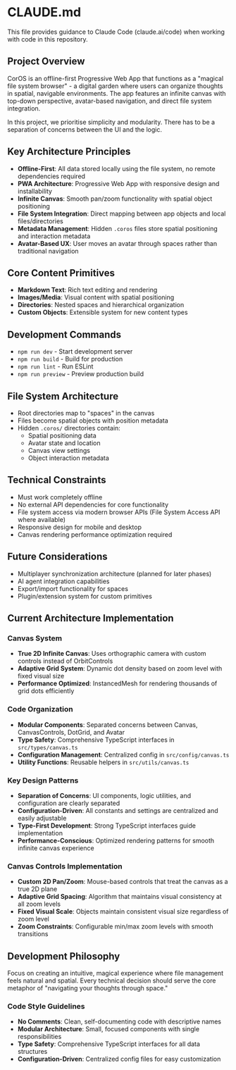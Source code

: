 # CLAUDE.md

This file provides guidance to Claude Code (claude.ai/code) when working with code in this repository.

## Project Overview

CorOS is an offline-first Progressive Web App that functions as a "magical file system browser" - a digital garden where users can organize thoughts in spatial, navigable environments. The app features an infinite canvas with top-down perspective, avatar-based navigation, and direct file system integration.

In this project, we prioritise simplicity and modularity. There has to be a separation of concerns between the UI and the logic.

## Key Architecture Principles

- **Offline-First**: All data stored locally using the file system, no remote dependencies required
- **PWA Architecture**: Progressive Web App with responsive design and installability
- **Infinite Canvas**: Smooth pan/zoom functionality with spatial object positioning
- **File System Integration**: Direct mapping between app objects and local files/directories
- **Metadata Management**: Hidden `.coros` files store spatial positioning and interaction metadata
- **Avatar-Based UX**: User moves an avatar through spaces rather than traditional navigation

## Core Content Primitives

- **Markdown Text**: Rich text editing and rendering
- **Images/Media**: Visual content with spatial positioning
- **Directories**: Nested spaces and hierarchical organization
- **Custom Objects**: Extensible system for new content types

## Development Commands

- `npm run dev` - Start development server
- `npm run build` - Build for production 
- `npm run lint` - Run ESLint
- `npm run preview` - Preview production build

## File System Architecture

- Root directories map to "spaces" in the canvas
- Files become spatial objects with position metadata
- Hidden `.coros/` directories contain:
  - Spatial positioning data
  - Avatar state and location
  - Canvas view settings
  - Object interaction metadata

## Technical Constraints

- Must work completely offline
- No external API dependencies for core functionality
- File system access via modern browser APIs (File System Access API where available)
- Responsive design for mobile and desktop
- Canvas rendering performance optimization required

## Future Considerations

- Multiplayer synchronization architecture (planned for later phases)
- AI agent integration capabilities
- Export/import functionality for spaces
- Plugin/extension system for custom primitives

## Current Architecture Implementation

### Canvas System
- **True 2D Infinite Canvas**: Uses orthographic camera with custom controls instead of OrbitControls
- **Adaptive Grid System**: Dynamic dot density based on zoom level with fixed visual size
- **Performance Optimized**: InstancedMesh for rendering thousands of grid dots efficiently

### Code Organization
- **Modular Components**: Separated concerns between Canvas, CanvasControls, DotGrid, and Avatar
- **Type Safety**: Comprehensive TypeScript interfaces in `src/types/canvas.ts`
- **Configuration Management**: Centralized config in `src/config/canvas.ts`
- **Utility Functions**: Reusable helpers in `src/utils/canvas.ts`

### Key Design Patterns
- **Separation of Concerns**: UI components, logic utilities, and configuration are clearly separated
- **Configuration-Driven**: All constants and settings are centralized and easily adjustable
- **Type-First Development**: Strong TypeScript interfaces guide implementation
- **Performance-Conscious**: Optimized rendering patterns for smooth infinite canvas experience

### Canvas Controls Implementation
- **Custom 2D Pan/Zoom**: Mouse-based controls that treat the canvas as a true 2D plane
- **Adaptive Grid Spacing**: Algorithm that maintains visual consistency at all zoom levels
- **Fixed Visual Scale**: Objects maintain consistent visual size regardless of zoom level
- **Zoom Constraints**: Configurable min/max zoom levels with smooth transitions

## Development Philosophy

Focus on creating an intuitive, magical experience where file management feels natural and spatial. Every technical decision should serve the core metaphor of "navigating your thoughts through space."

### Code Style Guidelines
- **No Comments**: Clean, self-documenting code with descriptive names
- **Modular Architecture**: Small, focused components with single responsibilities  
- **Type Safety**: Comprehensive TypeScript interfaces for all data structures
- **Configuration-Driven**: Centralized config files for easy customization
